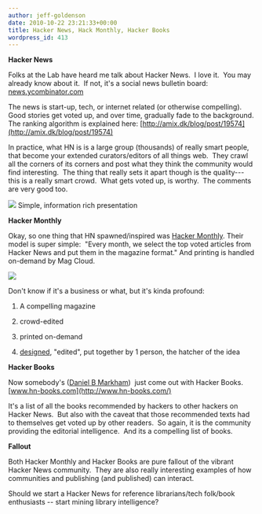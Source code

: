 ```yaml
---
author: jeff-goldenson
date: 2010-10-22 23:21:33+00:00
title: Hacker News, Hack Monthly, Hacker Books
wordpress_id: 413
---
```


**Hacker News**

Folks at the Lab have heard me talk about Hacker News.  I love it.  You may already know about it.  If not, it's a social news bulletin board: [news.ycombinator.com](http://news.ycombinator.com)

The news is start-up, tech, or internet related (or otherwise compelling).  Good stories get voted up, and over time, gradually fade to the background. The ranking algorithm is explained here: [http://amix.dk/blog/post/19574](http://amix.dk/blog/post/19574)

In practice, what HN is is a large group (thousands) of really smart people, that become your extended curators/editors of all things web.  They crawl all the corners of its corners and post what they think the community would find interesting.  The thing that really sets it apart though is the quality---this is a really smart crowd.  What gets voted up, is worthy.  The comments are very good too.

[![](http://librarylab.law.harvard.edu/blog/wp-content/uploads/2010/10/Screen-shot-2010-10-22-at-6.52.47-PM-300x284.png)](http://librarylab.law.harvard.edu/blog/wp-content/uploads/2010/10/Screen-shot-2010-10-22-at-6.52.47-PM.png)
Simple, information rich presentation

**Hacker Monthly**

Okay, so one thing that HN spawned/inspired was [Hacker Monthly](http://www.magcloud.com/browse/Magazine/79699). Their model is super simple:  "Every month, we select the top voted articles from Hacker News and put them in the magazine format." And printing is handled on-demand by Mag Cloud.

[![](http://librarylab.law.harvard.edu/blog/wp-content/uploads/2010/10/Screen-shot-2010-10-22-at-7.00.34-PM1-300x195.png)](http://librarylab.law.harvard.edu/blog/wp-content/uploads/2010/10/Screen-shot-2010-10-22-at-7.00.34-PM1.png)

Don't know if it's a business or what, but it's kinda profound:




  1. A compelling magazine


  2. crowd-edited


  3. printed on-demand


  4. [designed](http://hackermonthly.posterous.com/on-designing-hacker-monthly), "edited", put together by 1 person, the hatcher of the idea


**Hacker Books**

Now somebody's ([Daniel B Markham](http://www.whattofix.com/blog/archives/2010/10/top-dozen-hacke.php))  just come out with Hacker Books. [www.hn-books.com](http://www.hn-books.com/)

It's a list of all the books recommended by hackers to other hackers on Hacker News.  But also with the caveat that those recommended texts had to themselves get voted up by other readers.  So again, it is the community providing the editorial intelligence.  And its a compelling list of books.

**Fallout**

Both Hacker Monthly and Hacker Books are pure fallout of the vibrant Hacker News community.  They are also really interesting examples of how communities and publishing (and published) can interact.

Should we start a Hacker News for reference librarians/tech folk/book enthusiasts -- start mining library intelligence?

